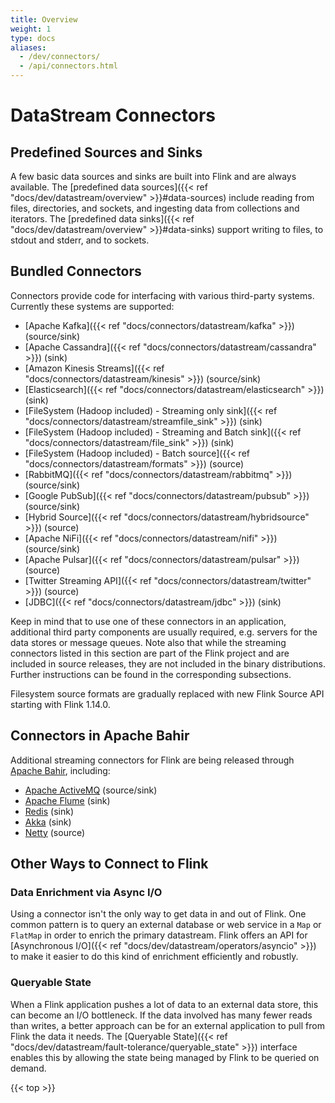 ```yaml
---
title: Overview
weight: 1
type: docs
aliases:
  - /dev/connectors/
  - /api/connectors.html
---
```

<!--
Licensed to the Apache Software Foundation (ASF) under one
or more contributor license agreements.  See the NOTICE file
distributed with this work for additional information
regarding copyright ownership.  The ASF licenses this file
to you under the Apache License, Version 2.0 (the
"License"); you may not use this file except in compliance
with the License.  You may obtain a copy of the License at

  http://www.apache.org/licenses/LICENSE-2.0

Unless required by applicable law or agreed to in writing,
software distributed under the License is distributed on an
"AS IS" BASIS, WITHOUT WARRANTIES OR CONDITIONS OF ANY
KIND, either express or implied.  See the License for the
specific language governing permissions and limitations
under the License.
-->

# DataStream Connectors

## Predefined Sources and Sinks

A few basic data sources and sinks are built into Flink and are always available.
The [predefined data sources]({{< ref "docs/dev/datastream/overview" >}}#data-sources) include reading from files, directories, and sockets, and
ingesting data from collections and iterators.
The [predefined data sinks]({{< ref "docs/dev/datastream/overview" >}}#data-sinks) support writing to files, to stdout and stderr, and to sockets.

## Bundled Connectors

Connectors provide code for interfacing with various third-party systems. Currently these systems are supported:

 * [Apache Kafka]({{< ref "docs/connectors/datastream/kafka" >}}) (source/sink)
 * [Apache Cassandra]({{< ref "docs/connectors/datastream/cassandra" >}}) (sink)
 * [Amazon Kinesis Streams]({{< ref "docs/connectors/datastream/kinesis" >}}) (source/sink)
 * [Elasticsearch]({{< ref "docs/connectors/datastream/elasticsearch" >}}) (sink)
 * [FileSystem (Hadoop included) - Streaming only sink]({{< ref "docs/connectors/datastream/streamfile_sink" >}}) (sink)
 * [FileSystem (Hadoop included) - Streaming and Batch sink]({{< ref "docs/connectors/datastream/file_sink" >}}) (sink)
 * [FileSystem (Hadoop included) - Batch source]({{< ref "docs/connectors/datastream/formats" >}}) (source)
 * [RabbitMQ]({{< ref "docs/connectors/datastream/rabbitmq" >}}) (source/sink)
 * [Google PubSub]({{< ref "docs/connectors/datastream/pubsub" >}}) (source/sink)
 * [Hybrid Source]({{< ref "docs/connectors/datastream/hybridsource" >}}) (source)
 * [Apache NiFi]({{< ref "docs/connectors/datastream/nifi" >}}) (source/sink)
 * [Apache Pulsar]({{< ref "docs/connectors/datastream/pulsar" >}}) (source)
 * [Twitter Streaming API]({{< ref "docs/connectors/datastream/twitter" >}}) (source)
 * [JDBC]({{< ref "docs/connectors/datastream/jdbc" >}}) (sink)

Keep in mind that to use one of these connectors in an application, additional third party
components are usually required, e.g. servers for the data stores or message queues.
Note also that while the streaming connectors listed in this section are part of the
Flink project and are included in source releases, they are not included in the binary distributions. 
Further instructions can be found in the corresponding subsections.

Filesystem source formats are gradually replaced with new Flink Source API starting with Flink 1.14.0.

## Connectors in Apache Bahir

Additional streaming connectors for Flink are being released through [Apache Bahir](https://bahir.apache.org/), including:

 * [Apache ActiveMQ](https://bahir.apache.org/docs/flink/current/flink-streaming-activemq/) (source/sink)
 * [Apache Flume](https://bahir.apache.org/docs/flink/current/flink-streaming-flume/) (sink)
 * [Redis](https://bahir.apache.org/docs/flink/current/flink-streaming-redis/) (sink)
 * [Akka](https://bahir.apache.org/docs/flink/current/flink-streaming-akka/) (sink)
 * [Netty](https://bahir.apache.org/docs/flink/current/flink-streaming-netty/) (source)

## Other Ways to Connect to Flink

### Data Enrichment via Async I/O

Using a connector isn't the only way to get data in and out of Flink.
One common pattern is to query an external database or web service in a `Map` or `FlatMap`
in order to enrich the primary datastream.
Flink offers an API for [Asynchronous I/O]({{< ref "docs/dev/datastream/operators/asyncio" >}})
to make it easier to do this kind of enrichment efficiently and robustly.

### Queryable State

When a Flink application pushes a lot of data to an external data store, this
can become an I/O bottleneck.
If the data involved has many fewer reads than writes, a better approach can be
for an external application to pull from Flink the data it needs.
The [Queryable State]({{< ref "docs/dev/datastream/fault-tolerance/queryable_state" >}}) interface
enables this by allowing the state being managed by Flink to be queried on demand.

{{< top >}}

